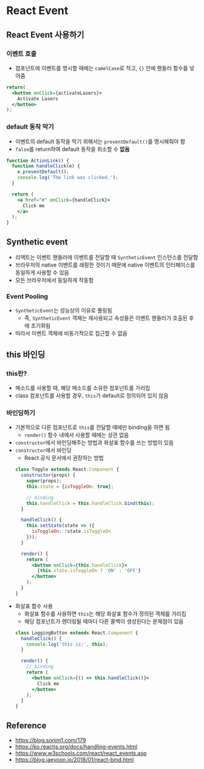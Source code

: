 # React Event
## React Event 사용하기
### 이벤트 호출
* 컴포넌트에 이벤트를 명시할 때에는 `camelCase`로 적고, `{}` 안에 핸들러 함수를 넣어줌
```jsx
return(
  <button onClick={activateLasers}>
    Activate Lasers
  </button>
);
```
### default 동작 막기
* 이벤트의 default 동작을 막기 위해서는 `preventDefault()`를 명시해줘야 함
* `false`를 return하여 default 동작을 취소할 수 **없음**
```jsx
function ActionLink() {
  function handleClick(e) {
    e.preventDefault();
    console.log('The link was clicked.');
  }

  return (
    <a href="#" onClick={handleClick}>
      Click me
    </a>
  );
}
```

## Synthetic event
* 리액트는 이벤트 핸들러에 이벤트를 전달할 때 `SyntheticEvent` 인스턴스를 전달함
* 브라우저의 native 이벤트를 래핑한 것이기 때문에 native 이벤트의 인터페이스를 동일하게 사용할 수 있음
* 모든 브라우저에서 동일하게 작동함
### Event Pooling
* `SyntheticEvent`는 성능상의 이유로 풀링됨
  * 즉, `SyntheticEvent` 객체는 재사용되고 속성들은 이벤트 핸들러가 호출된 후에 초기화됨
* 따라서 이벤트 객체에 비동기적으로 접근할 수 없음

## this 바인딩
### this란?
* 메소드를 사용할 때, 해당 메소드를 소유한 컴포넌트를 가리킴
* class 컴포넌트를 사용할 경우, `this`가 default로 정의되어 있지 않음
### 바인딩하기
* 기본적으로 다른 컴포넌트로 `this`를 전달할 때에만 binding을 하면 됨
  * `render()` 함수 내에서 사용할 때에는 상관 없음
* `constructor`에서 바인딩해주는 방법과 화살표 함수를 쓰는 방법이 있음
* `constructor`에서 바인딩
  * React 공식 문서에서 권장하는 방법
  ```jsx
  class Toggle extends React.Component {
    constructor(props) {
      super(props);
      this.state = {isToggleOn: true};

      // binding
      this.handleClick = this.handleClick.bind(this);
    }

    handleClick() {
      this.setState(state => ({
        isToggleOn: !state.isToggleOn
      }));
    }

    render() {
      return (
        <button onClick={this.handleClick}>
          {this.state.isToggleOn ? 'ON' : 'OFF'}
        </button>
      );
    }
  }
  ```
* 화살표 함수 사용
  * 화살표 함수를 사용하면 `this`는 해당 화살표 함수가 정의된 객체를 가리킴
  * 해당 컴포넌트가 렌더링될 때마다 다른 콜백이 생성된다는 문제점이 있음
  ```jsx
  class LoggingButton extends React.Component {
    handleClick() {
      console.log('this is:', this);
    }

    render() {
      // binding
      return (
        <button onClick={() => this.handleClick()}>
          Click me
        </button>
      );
    }
  }
  ```


## Reference
* <https://blog.sonim1.com/179>
* <https://ko.reactjs.org/docs/handling-events.html>
* <https://www.w3schools.com/react/react_events.asp>
* <https://blog.jaeyoon.io/2018/01/react-bind.html>